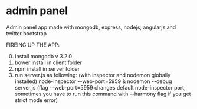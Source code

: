 # admin panel

Admin panel app made with mongodb, express, nodejs, angularjs and twitter bootstrap


FIREING UP THE APP:

0. install mongodb v 3.2.0
1. bower install in client folder
2. npm install in server folder
3. run server.js as following: (with inspector and nodemon globally installed)
node-inspector --web-port=5959 & nodemon --debug server.js
(flag --web-port=5959 changes default node-inspector port, sometimes you have to run this command with --harmony flag if you get strict mode error)
